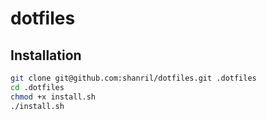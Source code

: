 # dotfiles

## Installation
 
```sh
git clone git@github.com:shanril/dotfiles.git .dotfiles
cd .dotfiles
chmod +x install.sh
./install.sh
```
